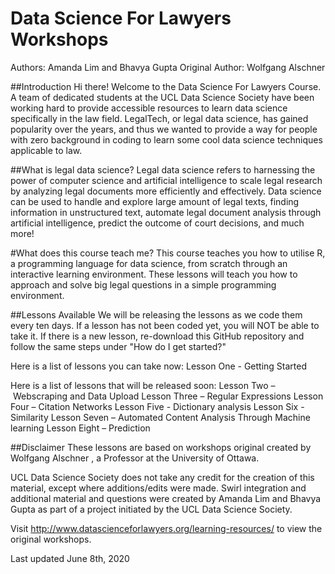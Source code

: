 # Data Science For Lawyers Workshops
Authors: Amanda Lim and Bhavya Gupta
Original Author: Wolfgang Alschner

##Introduction
Hi there! Welcome  to the Data Science For Lawyers Course. A team of dedicated students at the UCL Data Science Society have been working hard to provide accessible resources to learn data science specifically in the law field. LegalTech, or legal data science, has gained popularity over the years, and thus we wanted to provide a way for people with zero background in coding to learn some cool data science techniques applicable to law.

##What is legal data science?
Legal data science refers to harnessing the power of computer science and artificial intelligence to scale legal research by analyzing legal documents more efficiently and effectively. Data science can be used to handle and explore large amount of legal texts, finding information in unstructured text, automate legal document analysis through artificial intelligence, predict the outcome of court decisions, and much more!

#What does this course teach me?
This course teaches you how to utilise R, a programming language for data science, from scratch through an interactive learning environment. These lessons will teach you how to approach and solve big legal questions in a simple programming environment.


##Lessons Available
We will be releasing the lessons as we code them every ten days. If a lesson has not been coded yet, you will NOT be able to take it. If there is a new lesson, re-download this GitHub repository and follow the same steps under "How do I get started?"

Here is a list of lessons you can take now:
  Lesson One - Getting Started

Here is a list of lessons that will be released soon:
  Lesson Two – Webscraping and Data Upload
  Lesson Three – Regular Expressions
  Lesson Four – Citation Networks
  Lesson Five - Dictionary analysis
  Lesson Six - Similarity
  Lesson Seven – Automated Content Analysis Through Machine learning
  Lesson Eight – Prediction

##Disclaimer
These lessons are based on workshops original created by Wolfgang Alschner , a Professor at the University of Ottawa.

UCL Data Science Society does not take any credit for the creation of this material, except where additions/edits were made. Swirl integration and additional material and questions were created by Amanda Lim and  Bhavya Gupta as part of a project initiated by the UCL Data Science Society.

Visit http://www.datascienceforlawyers.org/learning-resources/ to view the original workshops.

Last updated June 8th, 2020
